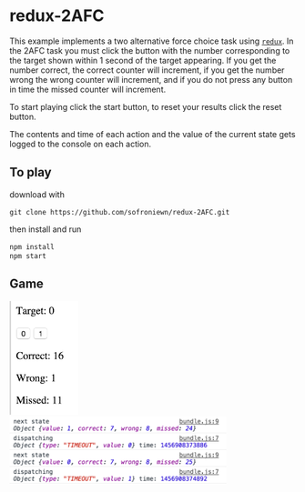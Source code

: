 # redux-2AFC

This example implements a two alternative force choice task using [`redux`](https://github.com/reactjs/redux). In the 2AFC task you must click the button with the number corresponding to the target shown within 1 second of the target appearing. If you get the number correct, the correct counter will increment, if you get the number wrong the wrong counter will increment, and if you do not press any button in time the missed counter will increment.

To start playing click the start button, to reset your results click the reset button.

The contents and time of each action and the value of the current state gets logged to the console on each action.

## To play

download with

```
git clone https://github.com/sofroniewn/redux-2AFC.git
```

then install and run

```
npm install
npm start
```

## Game
<img src="screenshot.png" height="200">

<img src="log.png" height="120">

